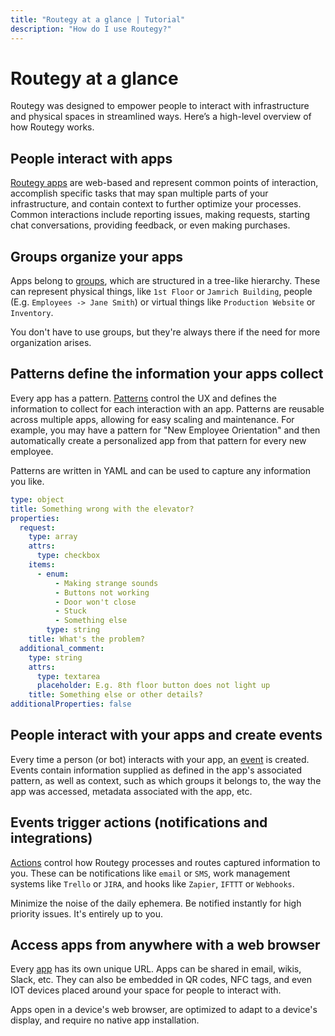 ```yaml
---
title: "Routegy at a glance | Tutorial"
description: "How do I use Routegy?"
---
```


# Routegy at a glance

Routegy was designed to empower people to interact with infrastructure and physical spaces in streamlined ways. Here’s a high-level overview of how Routegy works.

## People interact with apps

[Routegy apps](/reference/apps/) are web-based and represent common points of interaction, accomplish specific tasks that may span multiple parts of your infrastructure, and contain context to further optimize your processes. Common interactions include reporting issues, making requests, starting chat conversations, providing feedback, or even making purchases.

## Groups organize your apps

Apps belong to [groups](/reference/groups/), which are structured in a tree-like hierarchy. These can represent physical things, like `1st Floor` or `Jamrich Building`, people (E.g. `Employees -> Jane Smith`) or virtual things like `Production Website` or `Inventory`.

You don't have to use groups, but they're always there if the need for more organization arises.

<CaptionedImage
  src="/images/navigation/office-1st-floor-conference-room-101-tree.png"
  alt="An office layout in a tree where rooms are nested and apps like 'Need something?' are placed in relevant rooms"
  width="60%"
/>

## Patterns define the information your apps collect

Every app has a pattern. [Patterns](/reference/patterns/) control the UX and defines the information to collect for each interaction with an app. Patterns are reusable across multiple apps, allowing for easy scaling and maintenance. For example, you may have a pattern for "New Employee Orientation" and then automatically create a personalized app from that pattern for every new employee.

Patterns are written in YAML and can be used to capture any information you like.

```yaml
type: object
title: Something wrong with the elevator?
properties:
  request:
    type: array
    attrs:
      type: checkbox
    items:
      - enum:
          - Making strange sounds
          - Buttons not working
          - Door won't close
          - Stuck
          - Something else
        type: string
    title: What's the problem?
  additional_comment:
    type: string
    attrs:
      type: textarea
      placeholder: E.g. 8th floor button does not light up
    title: Something else or other details?
additionalProperties: false
```

<CaptionedImage
  src="/images/patterns/office-elevator-issue-pattern-preview.png"
  alt="A rendered UI for reporting an elevator issue based on the YAML above"
  caption="The YAML is rendered into a responsive web application"
  width="85%"
/>

## People interact with your apps and create events

Every time a person (or bot) interacts with your app, an [event](/reference/events) is created. Events contain information supplied as defined in the app's associated pattern, as well as context, such as which groups it belongs to, the way the app was accessed, metadata associated with the app, etc.

## Events trigger actions (notifications and integrations)

[Actions](/reference/actions/) control how Routegy processes and routes captured information to you. These can be notifications like `email` or `SMS`, work management systems like `Trello` or `JIRA`, and hooks like `Zapier`, `IFTTT` or `Webhooks`.

Minimize the noise of the daily ephemera. Be notified instantly for high priority issues. It's entirely up to you.

<CaptionedImage
  src="/images/modals/office-experience-edit-app-actions.png"
  alt="Multiple actions like email and Slack assigned to a single app"
  caption="You can add as many actions as you'd like to your apps"
  width="85%"
/>

<CaptionedImage
  src="/images/modals/office-create-action-jira.png"
  alt="The configuration of a Jira action that specifies the target project and priority for tickets created with it"
  caption="Configure actions to do exactly what you need them to do"
  width="85%"
/>

## Access apps from anywhere with a web browser

Every [app](/reference/apps/) has its own unique URL. Apps can be shared in email, wikis, Slack, etc. They can also be embedded in QR codes, NFC tags, and even IOT devices placed around your space for people to interact with.

Apps open in a device's web browser, are optimized to adapt to a device's display, and require no native app installation.

<CaptionedImage
  src="/images/marketing/hotel-survey.jpg"
  alt="A plastic stand with a printed QR code and the text 'How are we doing?'"
  caption="Access your apps from anywhere, including physical spaces via QR codes and NFC tags"
  width="85%"
/>
